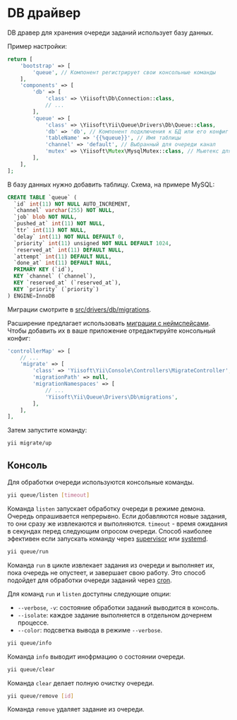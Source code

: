 DB драйвер
==========

DB дравер для хранения очереди заданий использует базу данных.

Пример настройки:

```php
return [
    'bootstrap' => [
        'queue', // Компонент регистрирует свои консольные команды 
    ],
    'components' => [
        'db' => [
            'class' => \Yiisoft\Db\Connection::class, 
            // ...
        ],
        'queue' => [
            'class' => \Yiisoft\Yii\Queue\Drivers\Db\Queue::class,
            'db' => 'db', // Компонент подключения к БД или его конфиг
            'tableName' => '{{%queue}}', // Имя таблицы
            'channel' => 'default', // Выбранный для очереди канал
            'mutex' => \Yiisoft\Mutex\MysqlMutex::class, // Мьютекс для синхронизации запросов
        ],
    ],
];
```

В базу данных нужно добавить таблицу. Схема, на примере MySQL:

```SQL
CREATE TABLE `queue` (
  `id` int(11) NOT NULL AUTO_INCREMENT,
  `channel` varchar(255) NOT NULL,
  `job` blob NOT NULL,
  `pushed_at` int(11) NOT NULL,
  `ttr` int(11) NOT NULL,
  `delay` int(11) NOT NULL DEFAULT 0,
  `priority` int(11) unsigned NOT NULL DEFAULT 1024,
  `reserved_at` int(11) DEFAULT NULL,
  `attempt` int(11) DEFAULT NULL,
  `done_at` int(11) DEFAULT NULL,
  PRIMARY KEY (`id`),
  KEY `channel` (`channel`),
  KEY `reserved_at` (`reserved_at`),
  KEY `priority` (`priority`)
) ENGINE=InnoDB
```

Миграции смотрите в [src/drivers/db/migrations](../../src/drivers/db/migrations).

Расширение предлагает использовать
[миграции с неймспейсами](http://www.yiiframework.com/doc-2.0/guide-db-migrations.html#namespaced-migrations).
Чтобы добавить их в ваше приложение отредактируйте консольный конфиг:

```php
'controllerMap' => [
    // ...
    'migrate' => [
        'class' => 'Yiisoft\Yii\Console\Controllers\MigrateController',
        'migrationPath' => null,
        'migrationNamespaces' => [
            // ...
            'Yiisoft\Yii\Queue\Drivers\Db\migrations',
        ],
    ],
],
```

Затем запустите команду:

```sh
yii migrate/up
```

Консоль
-------

Для обработки очереди используются консольные команды.

```sh
yii queue/listen [timeout]
```

Команда `listen` запускает обработку очереди в режиме демона. Очередь опрашивается непрерывно.
Если добавляются новые задания, то они сразу же извлекаются и выполняются. `timeout` - время
ожидания в секундах перед следующим опросом очереди. Способ наиболее эфективен если запускать
команду через [supervisor](worker.md#supervisor) или [systemd](worker.md#systemd).

```sh
yii queue/run
```

Команда `run` в цикле извлекает задания из очереди и выполняет их, пока очередь не опустеет, и
завершает свою работу. Это способ подойдет для обработки очереди заданий через
[cron](worker.md#cron).

Для команд `run` и `listen` доступны следующие опции:

- `--verbose`, `-v`: состояние обработки заданий выводится в консоль.
- `--isolate`: каждое задание выполняется в отдельном дочернем процессе.
- `--color`: подсветка вывода в режиме `--verbose`.

```sh
yii queue/info
```

Команда `info` выводит инофрмацию о состоянии очереди.

```sh
yii queue/clear
```

Команда `clear` делает полную очистку очереди.

```sh
yii queue/remove [id]
```

Команда `remove` удаляет задание из очереди.
